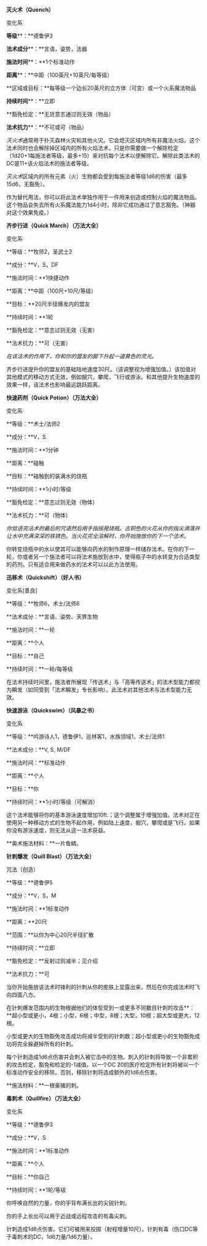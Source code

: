  

**灭火术（****Quench****）**

变化系

**等级****：**德鲁伊3

**法术成分****：**言语，姿势，法器

**施法时间****：**1个标准动作

**距离****：**中距（100英尺+10英尺/每等级）

**区域或目标：**每等级一个边长20英尺的立方体（可变）或一个火系魔法物品

**持续时间****：**立即

**豁免检定：**无货意志通过则无效（物品）

**法术抗力****：**不可或可（物品）

*灭火术*通常用于扑灭森林火灾和其他火灾。它会熄灭区域内所有非魔法火焰。这个法术同时也会解除掉区域内的所有火焰法术，只是你需要做一个解除检定（1d20+1每施法者等级，最多+15）来对抗每个法术以便解除它。解除此类法术的DC是11+该火焰法术的施法者等级。

*灭火术*区域内的所有元素（火）生物都会受到每施法者等级1d6的伤害（最多15d6，无豁免）。

作为替代用法，你可以将此法术单独作用于一件用来创造或控制火焰的魔法物品。这个物品会失去所有火系魔法能力1d4小时，除非它成功通过了意志豁免。（神器对这个效果免疫。）

 

**齐步行进（Quick March）（万法大全）**

变化系

**等级：**牧师2，圣武士2

**成分：**V，S，DF

**施法时间：**1快捷动作

**距离：**中距（100尺+10尺/等级）

**目标：**20尺半径爆发内的盟友

**持续时间：**1轮

**豁免检定：**意志过则无效（无害）

**法术抗力：**可（无害）

*在该法术的作用下，你和你的盟友的脚下升起一道黄色的灵光。*

齐步行进提升你的盟友的基础陆地速度30尺。（该调整视为增强加值。）该加值对其他模式的移动方式无效，例如掘穴，攀爬，飞行或游泳。和其他提升生物速度的效果一样，该法术也影响最远跳跃距离。

 

**快速药剂（Quick Potion）（万法大全）**

变化系

**等级：**术士/法师2

**成分：**V，S

**施法时间：**1分钟

**距离：**碰触

**目标：**碰触到的装满水的烧瓶

**持续时间：**1小时/等级

**豁免检定：**意志过则无效（物体）

**法术抗力：**可（物体）

*你低语完法术的最后的咒语然后用手指摇晃烧瓶。古铜色的火花从你的指尖滴落并让水中充满深深的铁锈色。当火花完全溶解时，你开始施放你的下一个法术。*

你转变烧瓶中的水以使其可以能够向药水的制作原理一样储存法术。在你的下一轮，你或者另一个施法者可以将法术施放到水中，使得瓶子中的水转变为合适类型的药剂。只有适合用来做药水的法术可以以此方法使用。

 

**迅移术（Quickshift）（好人书）**

变化系[善良]

**等级：**牧师6，术士/法师6

**法术成分：**言语、姿势、天界生物

**施法时间：**一轮

**距离：**个人

**目标：**自己

**持续时间：**一轮/每等级

在法术持续时间里，施法者所展现「传送术」与「高等传送术」的法术型能力都视为瞬发（如同受到「法术瞬发」专长影响）。此法术对其他法术与法术型能力无效。

 

**快速游泳（Quickswim）（风暴之书）**　

变化系　

**等级：**吟游诗人1，德鲁伊1，巡林客1，水族领域1，术士/法师1　

**法术成分：**V, S, M/DF　

**施法时间：**标准动作　

**距离：**个人　

**目标：**你　

**持续时间：**1小时/等级（可解消）　

这个法术能够将你的基本游泳速度增加10ft.；这个调整属于增强加值。法术对正在使用另一种移动方式的生物不起作用，例如陆上速度，掘穴，攀爬或是飞行。如果你没有游泳速度，则无法从这一法术获益。　

**奥术施法材料：**一片鱼鳞。　

 

**针刺爆发（Quill Blast）（万法大全）**

咒法（创造）

**等级：**德鲁伊5

**成分：**V，S，M

**施法时间：**1标准动作

**距离：**20尺

**范围：**以你为中心20尺半径扩散

**持续时间：**立即

**豁免检定：**反射过则减半；见介绍

**法术抗力：**可

当你开始施放该法术时锋利的针刺从你的皮肤上显露出来，然后在你完成法术时飞向四面八方。

在针刺爆发范围内的生物根据他们的体型受到一或更多不同数目针刺的攻击**：**超小型或更小，4根；小型，6根；中型，8根；大型，10根；超大型或更大，12根。

小型或更大的生物豁免攻击成功将减半受到的针刺数；超小型或更小的生物豁免成功将完全躲避掉所有的针刺。

每个针刺造成1d6点伤害并会刺入被它击中的生物。刺入的针刺将导致一个非累积的攻击检定，豁免和检定的-1减值。以一个DC 20的医疗检定所有针刺将被以一个标准动作安全的移除。否则，移除针刺将造成额外的1d6点伤害。

**施法材料：**一根豪猪的刺。

 

**毒刺术（Quillfire）（万法大全）**

变化系

**等级：**德鲁伊3

**成分：**V，S

**施法时间：**1标准动作

**距离：**个人

**目标：**你自己

**持续时间：**1轮/等级

你呼唤自然的力量，你的手背布满长出的尖锐针刺。

你的手上长出可以用于近战或远程攻击的有毒尖刺。

针刺造成1d8点伤害。它们可被用来投掷（射程增量10尺）。针刺有毒（伤口DC等于毒刺术的DC，1d6力量/1d6力量）。

 